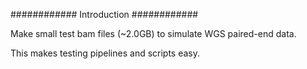 ############
Introduction
############

Make small test bam files (~2.0GB) to simulate WGS paired-end data.

This makes testing pipelines and scripts easy.
